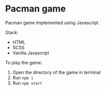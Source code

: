 # Pacman game

Pacman game implemented using Javascript.

Stack:

- HTML
- SCSS
- Vanilla Javascript

To play the game:

1. Open the directory of the game in terminal
2. Run ``npm i``
3. Run ``npm start``

